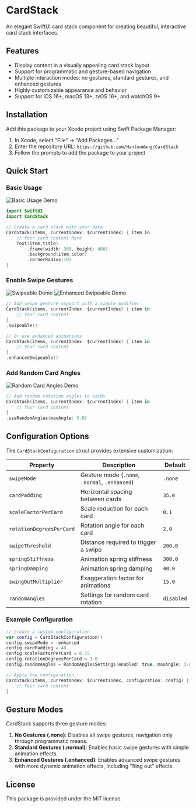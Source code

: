 # CardStack

An elegant SwiftUI card stack component for creating beautiful, interactive card stack interfaces.

## Features

- Display content in a visually appealing card stack layout
- Support for programmatic and gesture-based navigation
- Multiple interaction modes: no gestures, standard gestures, and enhanced gestures
- Highly customizable appearance and behavior
- Support for iOS 16+, macOS 13+, tvOS 16+, and watchOS 9+

## Installation

Add this package to your Xcode project using Swift Package Manager:

1. In Xcode, select "File" → "Add Packages..."
2. Enter the repository URL: `https://github.com/HanlunWang/CardStack`
3. Follow the prompts to add the package to your project

## Quick Start

### Basic Usage

![Basic Usage Demo](https://github.com/HanlunWang/CardStack/demo/BasicUsage.gif)

```swift
import SwiftUI
import CardStack

// Create a card stack with your data
CardStack(items, currentIndex: $currentIndex) { item in
    // Your card content here
    Text(item.title)
        .frame(width: 300, height: 400)
        .background(item.color)
        .cornerRadius(10)
}
```

### Enable Swipe Gestures

![Swipeable Demo](https://github.com/HanlunWang/CardStack/demo/Swipe.gif)
![Enhanced Swipeable Demo](https://github.com/HanlunWang/CardStack/demo/EnhancedSwipe.gif)

```swift
// Add swipe gesture support with a simple modifier
CardStack(items, currentIndex: $currentIndex) { item in
    // Your card content
}
.swipeable()

// Or use enhanced animations
CardStack(items, currentIndex: $currentIndex) { item in
    // Your card content
}
.enhancedSwipeable()
```

### Add Random Card Angles

![Random Card Angles Demo](https://github.com/HanlunWang/CardStack/demo/Combined.gif)

```swift
// Add random rotation angles to cards
CardStack(items, currentIndex: $currentIndex) { item in
    // Your card content
}
.useRandomAngles(maxAngle: 5.0)
```

## Configuration Options

The `CardStackConfiguration` struct provides extensive customization:

| Property                 | Description                                    | Default    |
| ------------------------ | ---------------------------------------------- | ---------- |
| `swipeMode`              | Gesture mode (`.none`, `.normal`, `.enhanced`) | `.none`    |
| `cardPadding`            | Horizontal spacing between cards               | `35.0`     |
| `scaleFactorPerCard`     | Scale reduction for each card                  | `0.1`      |
| `rotationDegreesPerCard` | Rotation angle for each card                   | `2.0`      |
| `swipeThreshold`         | Distance required to trigger a swipe           | `200.0`    |
| `springStiffness`        | Animation spring stiffness                     | `300.0`    |
| `springDamping`          | Animation spring damping                       | `40.0`     |
| `swingOutMultiplier`     | Exaggeration factor for animations             | `15.0`     |
| `randomAngles`           | Settings for random card rotation              | `disabled` |

### Example Configuration

```swift
// Create a custom configuration
var config = CardStackConfiguration()
config.swipeMode = .enhanced
config.cardPadding = 40
config.scaleFactorPerCard = 0.15
config.rotationDegreesPerCard = 3.0
config.randomAngles = RandomAnglesSettings(enabled: true, maxAngle: 3.0)

// Apply the configuration
CardStack(items, currentIndex: $currentIndex, configuration: config) { item in
    // Your card content
}
```

## Gesture Modes

CardStack supports three gesture modes:

1. **No Gestures (.none)**: Disables all swipe gestures, navigation only through programmatic means.
2. **Standard Gestures (.normal)**: Enables basic swipe gestures with simple animation effects.
3. **Enhanced Gestures (.enhanced)**: Enables advanced swipe gestures with more dynamic animation effects, including "fling out" effects.

## License

This package is provided under the MIT license.
